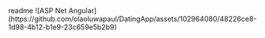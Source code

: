 <snippet>
  <content><![CDATA[
# ${1:Dating App}
TODO: Write a project description
## Installation
TODO: Describe the installation process
## Usage
TODO: Write usage instructions
## Contributing
1. Fork it!
2. Create your feature branch: `git checkout -b my-new-feature`
3. Commit your changes: `git commit -am 'Add some feature'`
4. Push to the branch: `git push origin my-new-feature`
5. Submit a pull request :D
## History
TODO: Write history
## Credits
TODO: Write credits
## License
TODO: Write license
]]></content>
  <tabTrigger>readme</tabTrigger>
</snippet>
![ASP Net Angular](https://github.com/olaoluwapaul/DatingApp/assets/102964080/48226ce8-1d98-4b12-b1e9-23c659e5b2b9)
